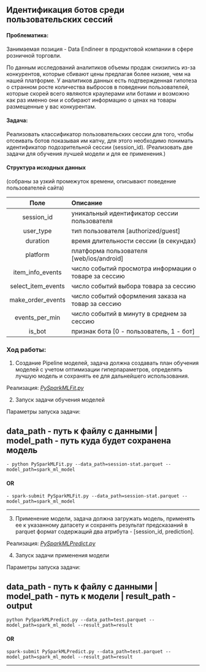 ## Идентификация ботов среди пользовательских сессий

#### Проблематика: 
Занимаемая позиция - Data Endineer в продуктовой компании в сфере розничной торговли. 

По данным исследований аналитиков объемы продаж снизились из-за конкурентов, которые сбивают цены предлагая более низкие, чем на нашей платформе. У аналитиков данных есть подтвержденная гипотеза о странном росте количества выбросов в поведении пользователей, которые скорей всего являются краулерами или ботами и возможно как раз именно они и собирают информацию о ценах на товары размещенные у вас конкурентам.

#### Задача: 
Реализовать классификатор пользовательских сессии для того, чтобы отсеивать ботов показывая им капчу, для этого необходимо понимать идентификатор подозрительной сессии (session_id). (Реализовать две задачи для обучения лучшей модели и для ее применения.)

#### Структура исходных данных
(собраны за узкий промежуток времени, описывают поведение пользователей сайта)

|   Поле   | 	Описание                                                     |
|:--------:|:--------------------------------------------------------------|
|session_id| 	уникальный идентификатор сессии пользователя                 |
|user_type| 	тип пользователя [authorized/guest]                          |
|duration	| время длительности сессии (в секундах)                        |
|platform	| платформа пользователя [web/ios/android]                      |
|item_info_events	| число событий просмотра информации о товаре за сессию         |
|select_item_events	| число событий выбора товара за сессию                         |
|make_order_events	| число событий оформления заказа на товар за сессию            |
|events_per_min	| число событий в минуту в среднем за сессию                    |
|is_bot	| признак бота [0 - пользователь, 1 - бот]                      |


### Ход работы:
1. Создание Pipeline моделей, задача должна создавать план обучения моделей с учетом оптимизации гиперпараметров, определять лучшую модель и сохранять ее для дальнейшего использования. 

Реализация: [*PySparkMLFit.py*][1] 

2. Запуск задачи обучения моделей

Параметры запуска задачи:

data_path - путь к файлу с данными |
model_path - путь куда будет сохранена модель
---

    - python PySparkMLFit.py --data_path=session-stat.parquet --model_path=spark_ml_model
#### OR

    - spark-submit PySparkMLFit.py --data_path=session-stat.parquet --model_path=spark_ml_model
---
3. Применение модели, задача должна загружать модель, применять ее к указанному датасету и сохранять результат предсказаний в parquet формат содержащий два атрибута - [session_id, prediction].

Реализация: [*PySparkMLPredict.py*][2]

4. Запуск задачи применения модели

Параметры запуска задачи:

data_path - путь к файлу с данными |
model_path - путь к модели | 
result_path - output
---
    python PySparkMLPredict.py --data_path=test.parquet --model_path=spark_ml_model --result_path=result
#### OR
    spark-submit PySparkMLPredict.py --data_path=test.parquet --model_path=spark_ml_model --result_path=result
---


[1]:https://github.com/loverberg/portfolio/blob/main/BigML/SparkPipelineModel/PySparkMLFit.py
[2]:https://github.com/loverberg/portfolio/blob/main/BigML/SparkPipelineModel/PySparkMLPredict.py
